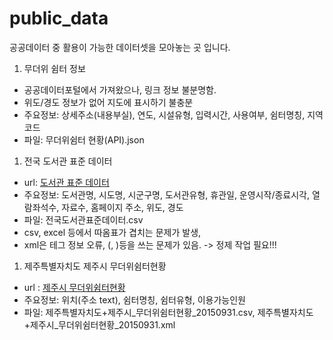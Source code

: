 # public_data
공공데이터 중 활용이 가능한 데이터셋을 모아놓는 곳 입니다.

1. 무더위 쉼터 정보
  - 공공데이터포털에서 가져왔으나, 링크 정보 불분명함.
  - 위도/경도 정보가 없어 지도에 표시하기 불충분
  - 주요정보: 상세주소(내용부실), 연도, 시설유형, 입력시간, 사용여부, 쉼터명칭, 지역코드
  - 파일: 무더위쉼터 현황(API).json
  
1. 전국 도서관 표준 데이터
  - url: [도서관 표준 데이터](https://www.data.go.kr/subMain.jsp?param=REFUQUdSSURAMTUwMTMxMDk=#/L2NvbW0vY29tbW9uU2VhcmNoL2RhdGFzZXREZXRhaWwkQF4wMTJtMSRAXnB1YmxpY0RhdGFQaz0xNTAxMzEwOSRAXmJybUNkPU9DMDAwMSRAXm9yZ0luZGV4PURBVEFTRVQ=)
  - 주요정보: 도서관명, 시도명, 시군구명, 도서관유형, 휴관일, 운영시작/종료시각, 열람좌석수, 자료수, 홈페이지 주소, 위도, 경도 
  - 파일: 전국도서관표준데이터.csv
  - csv, excel 등에서 따옴표가 겹치는 문제가 발생, 
  - xml은 테그 정보 오류, (, )등을 쓰는 문제가 있음.
  -> 정제 작업 필요!!!
  
1. 제주특별자치도 제주시 무더위쉼터현황
  - url : [제주시 무더위쉼터현황](https://www.data.go.kr/subMain.jsp?param=REFUQUAxNTAxMDgxOA==#/L2NvbW0vY29tbW9uU2VhcmNoL29yZ2luRGF0YVNldCRAXjAxMm0xJEBecHVibGljRGF0YVBrPTE1MDEwODE4JEBeYnJtQ2Q9T0MwMDA2JEBeZXhjZWxDb3VudD0wJEBeZG93bmxvYWRDb3VudD0zMiRAXm9yZ0luZGV4PURBVEEkQF5tYXhSb3dzPTEwMDAkQF5za2lwUm93cz0w)
  - 주요정보: 위치(주소 text), 쉼터명칭, 쉼터유형, 이용가능인원
  - 파일: 제주특별자치도+제주시_무더위쉼터현황_20150931.csv, 제주특별자치도+제주시_무더위쉼터현황_20150931.xml